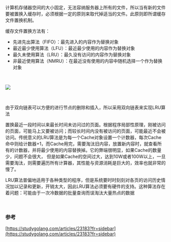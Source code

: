 计算机存储器空间的大小固定，无法容纳服务器上所有的文件，所以当有新的文件要被置换入缓存时，必须根据一定的原则来取代掉适当的文件。此原则即所谓缓存文件置换机制。

缓存文件置换方法有：

* 先进先出算法（FIFO）：最先进入的内容作为替换对象
* 最近最少使用算法（LFU）：最近最少使用的内容作为替换对象
* 最久未使用算法（LRU）：最久没有访问的内容作为替换对象
* 非最近使用算法（NMRU）：在最近没有使用的内容中随机选择一个作为替换对象

<br/>

![](https://img-blog.csdnimg.cn/20200302220506244.png)

<br/>

由于双向链表可以方便的进行节点的删除和插入，所以采用双向链表来实现LRU算法

置换最近一段时间以来最长时间未访问过的页面。根据程序局部性原理，刚被访问的页面，可能马上又要被访问；而较长时间内没有被访问的页面，可能最近不会被访问。传统意义的LRU算法是为每一个Cache对象设置一个计数器，每次Cache命中则给计数器+1，而Cache用完，需要淘汰旧内容，放置新内容时，就查看所有的计数器，并将最少使用的内容替换掉。它的弊端很明显，如果Cache的数量少，问题不会很大， 但是如果Cache的空间过大，达到10W或者100W以上，一旦需要淘汰，则需要遍历所有计算器，其性能与资源消耗是巨大的，效率也就非常的慢了。

LRU算法普偏地适用于各种类型的程序，但是系统要时时刻刻对各页的访问历史情况加以记录和更新，开销太大，因此LRU算法必须要有硬件的支持。这种算法存在着问题：可能由于一次冷数据的批量查询而误淘汰大量热点的数据

<br/>

### 参考
[https://studygolang.com/articles/23183?fr=sidebar](https://studygolang.com/articles/23183?fr=sidebar)